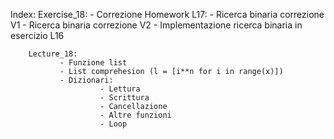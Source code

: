 Index:
        Exercise_18:
               - Correzione Homework L17:
                                - Ricerca binaria correzione V1
                                - Ricerca binaria correzione V2
                                - Implementazione ricerca binaria in esercizio L16
        
        Lecture_18:
               - Funzione list
               - List comprehesion (l = [i**n for i in range(x)])
               - Dizionari: 
                        - Lettura
                        - Scrittura
                        - Cancellazione
                        - Altre funzioni
                        - Loop

      